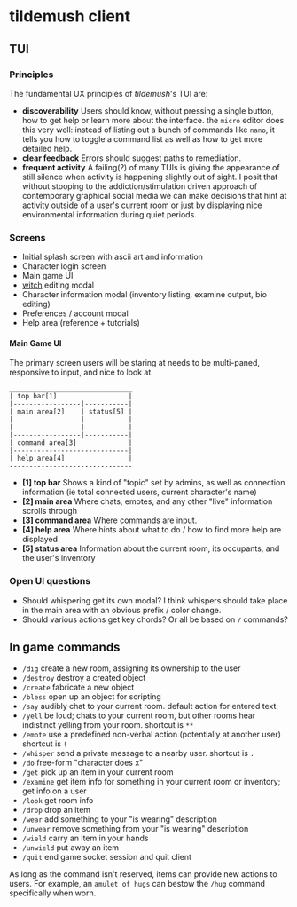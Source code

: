 # tildemush client

## TUI

### Principles

The fundamental UX principles of _tildemush_'s TUI are:

- **discoverability** Users should know, without pressing a single button, how
  to get help or learn more about the interface. the `micro` editor does this
  very well: instead of listing out a bunch of commands like `nano`, it tells
  you how to toggle a command list as well as how to get more detailed help.
- **clear feedback** Errors should suggest paths to remediation.
- **frequent activity** A failing(?) of many TUIs is giving the appearance of
  still silence when activity is happening slightly out of sight. I posit that
  without stooping to the addiction/stimulation driven approach of contemporary
  graphical social media we can make decisions that hint at activity outside of
  a user's current room or just by displaying nice environmental information
  during quiet periods.

### Screens

- Initial splash screen with ascii art and information
- Character login screen
- Main game UI
- [witch](scripting.md) editing modal
- Character information modal (inventory listing, examine output, bio editing)
- Preferences / account modal
- Help area (reference + tutorials)

#### Main Game UI

The primary screen users will be staring at needs to be multi-paned, responsive to input, and nice to look at.

    _______________________________
    | top bar[1]                  | 
    |-----------------|-----------|
    | main area[2]    | status[5] |
    |                 |           |
    |                 |           |
    |-----------------|-----------|
    | command area[3]             |
    |-----------------------------|
    | help area[4]                |
    -------------------------------

- **[1] top bar** Shows a kind of "topic" set by admins, as well as connection
  information (ie total connected users, current character's name)
- **[2] main area** Where chats, emotes, and any other "live" information
  scrolls through
- **[3] command area** Where commands are input.
- **[4] help area** Where hints about what to do / how to find more help are
  displayed
- **[5] status area** Information about the current room, its occupants, and the
  user's inventory
  
  
### Open UI questions

- Should whispering get its own modal? I think whispers should take place in the
  main area with an obvious prefix / color change.
- Should various actions get key chords? Or all be based on `/` commands? 

## In game commands

- `/dig` create a new room, assigning its ownership to the user
- `/destroy` destroy a created object
- `/create` fabricate a new object
- `/bless` open up an object for scripting
- `/say` audibly chat to your current room. default action for entered text.
- `/yell` be loud; chats to your current room, but other rooms hear indistinct yelling from your room. shortcut is `**`
- `/emote` use a predefined non-verbal action (potentially at another user) shortcut is `!`
- `/whisper` send a private message to a nearby user. shortcut is `. `
- `/do` free-form "character does x"
- `/get` pick up an item in your current room
- `/examine` get item info for something in your current room or inventory; get info on a user
- `/look` get room info
- `/drop` drop an item
- `/wear` add something to your "is wearing" description
- `/unwear` remove something from your "is wearing" description
- `/wield` carry an item in your hands
- `/unwield` put away an item
- `/quit` end game socket session and quit client

As long as the command isn't reserved, items can provide new actions to users.
For example, an `amulet of hugs` can bestow the `/hug` command specifically when
worn.
